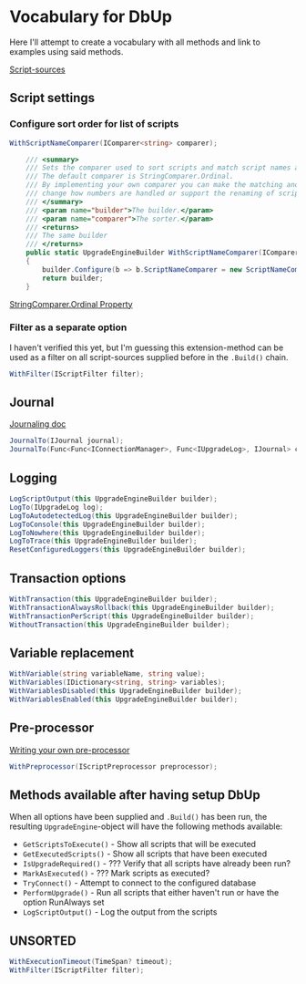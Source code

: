 # Vocabulary for DbUp

Here I'll attempt to create a vocabulary with all methods and link to examples using said methods.

[Script-sources](script_sources.md)

## Script settings
### Configure sort order for list of scripts

```csharp
WithScriptNameComparer(IComparer<string> comparer);
```

```csharp
    /// <summary>
    /// Sets the comparer used to sort scripts and match script names against the log of already run scripts.
    /// The default comparer is StringComparer.Ordinal.
    /// By implementing your own comparer you can make the matching and ordering case insensitive,
    /// change how numbers are handled or support the renaming of scripts
    /// </summary>
    /// <param name="builder">The builder.</param>
    /// <param name="comparer">The sorter.</param>
    /// <returns>
    /// The same builder
    /// </returns>
    public static UpgradeEngineBuilder WithScriptNameComparer(IComparer<string> comparer)
    {
        builder.Configure(b => b.ScriptNameComparer = new ScriptNameComparer(comparer));
        return builder;
    }
```

[StringComparer.Ordinal Property](https://docs.microsoft.com/en-us/dotnet/api/system.stringcomparer.ordinal?view=net-6.0)

### Filter as a separate option

I haven't verified this yet, but I'm guessing this extension-method can be used as a filter on all script-sources supplied before in the `.Build()` chain.


```csharp
WithFilter(IScriptFilter filter);
```

## Journal

[Journaling doc](https://github.com/DbUp/DbUp/blob/master/docs/more-info/journaling.md)

```csharp
JournalTo(IJournal journal);
JournalTo(Func<Func<IConnectionManager>, Func<IUpgradeLog>, IJournal> createJournal);
```

## Logging

```csharp
LogScriptOutput(this UpgradeEngineBuilder builder);
LogTo(IUpgradeLog log);
LogToAutodetectedLog(this UpgradeEngineBuilder builder);
LogToConsole(this UpgradeEngineBuilder builder);
LogToNowhere(this UpgradeEngineBuilder builder);
LogToTrace(this UpgradeEngineBuilder builder);
ResetConfiguredLoggers(this UpgradeEngineBuilder builder);
```

## Transaction options

```csharp
WithTransaction(this UpgradeEngineBuilder builder);
WithTransactionAlwaysRollback(this UpgradeEngineBuilder builder);
WithTransactionPerScript(this UpgradeEngineBuilder builder);
WithoutTransaction(this UpgradeEngineBuilder builder);
```

## Variable replacement

```csharp
WithVariable(string variableName, string value);
WithVariables(IDictionary<string, string> variables);
WithVariablesDisabled(this UpgradeEngineBuilder builder);
WithVariablesEnabled(this UpgradeEngineBuilder builder);
```

## Pre-processor

[Writing your own pre-processor](https://github.com/DbUp/DbUp/blob/master/docs/more-info/preprocessors.md)

```csharp
WithPreprocessor(IScriptPreprocessor preprocessor);
```

## Methods available after having setup DbUp

When all options have been supplied and `.Build()` has been run, the resulting `UpgradeEngine`-object will have the following methods available:

- `GetScriptsToExecute()` - Show all scripts that will be executed
- `GetExecutedScripts()` - Show all scripts that have been executed
- `IsUpgradeRequired()` - ??? Verify that all scripts have already been run?
- `MarkAsExecuted()` - ??? Mark scripts as executed?
- `TryConnect()` - Attempt to connect to the configured database
- `PerformUpgrade()` - Run all scripts that either haven't run or have the option RunAlways set
- `LogScriptOutput()` - Log the output from the scripts

## UNSORTED

```csharp
WithExecutionTimeout(TimeSpan? timeout);
WithFilter(IScriptFilter filter);
```
